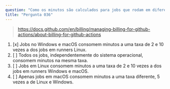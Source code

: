 ```yaml
---
question: "Como os minutos são calculados para jobs que rodam em diferentes sistemas operacionais no GitHub Actions?"
title: "Pergunta 036"
---
```


> https://docs.github.com/en/billing/managing-billing-for-github-actions/about-billing-for-github-actions
1. [x] Jobs no Windows e macOS consomem minutos a uma taxa de 2 e 10 vezes a dos jobs em runners Linux.
1. [ ] Todos os jobs, independentemente do sistema operacional, consomem minutos na mesma taxa.
1. [ ] Jobs em Linux consomem minutos a uma taxa de 2 e 10 vezes a dos jobs em runners Windows e macOS.
1. [ ] Apenas jobs em macOS consomem minutos a uma taxa diferente, 5 vezes a de Linux e Windows.
